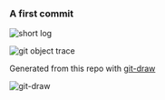 ### A first commit

![short log](https://github.com/VolusionDev/volusion-git-training-repo/blob/master/diagrams/git-short-log.png)

![git object trace](https://github.com/VolusionDev/volusion-git-training-repo/blob/master/diagrams/git-cat-file-trace.png)

    
Generated from this repo with [git-draw](https://github.com/sensorflo/git-draw)

![git-draw](https://github.com/VolusionDev/volusion-git-training-repo/blob/master/diagrams/git-draw.png)